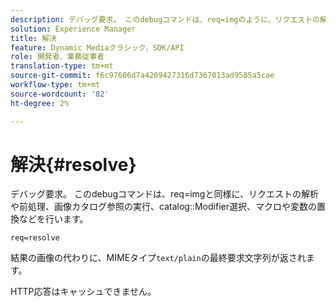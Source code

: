 ```yaml
---
description: デバッグ要求。 このdebugコマンドは、req=imgのように、リクエストの解析と前処理、画像カタログ参照の実行、カタログ修飾子の選択、マクロや変数の置換などを行います。
solution: Experience Manager
title: 解決
feature: Dynamic Mediaクラシック，SDK/API
role: 開発者、業務従事者
translation-type: tm+mt
source-git-commit: f6c97606d7a4209427316d7367013ad9585a5cae
workflow-type: tm+mt
source-wordcount: '82'
ht-degree: 2%

---
```



# 解決{#resolve}

デバッグ要求。 このdebugコマンドは、req=imgと同様に、リクエストの解析や前処理、画像カタログ参照の実行、catalog::Modifier選択、マクロや変数の置換などを行います。

`req=resolve`

結果の画像の代わりに、MIMEタイプ`text/plain`の最終要求文字列が返されます。

HTTP応答はキャッシュできません。
